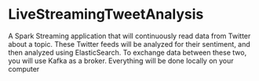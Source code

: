 # LiveStreamingTweetAnalysis
A Spark Streaming application that will continuously read data from Twitter about a topic. These Twitter feeds will be analyzed for their sentiment, and then analyzed using ElasticSearch. To exchange data between these two, you will use Kafka as a broker. Everything will be done locally on your computer
